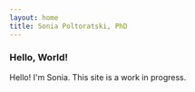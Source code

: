 ```yaml
---
layout: home
title: Sonia Poltoratski, PhD
---
```


### Hello, World!

Hello! I'm Sonia. This site is a work in progress.

<!-- {% for post in site.posts limit:3 %}
### [{{ post.title }}]({{ post.url }})
{{ post.excerpt }}
[Read more]({{ post.url }})
{% endfor %} -->